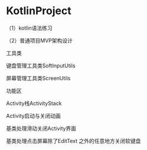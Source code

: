 # KotlinProject
<p>（1）kotlin语法练习</p>
<p>（2）普通项目MVP架构设计</p>

<p>工具类</p>
<p>键盘管理工具类SoftInputUtils</p>
<p>屏幕管理工具类ScreenUtils</p>

<p>功能区</p>
<p>Activity栈ActivityStack</p>
<p>Activity启动与关闭动画</p>
<p>基类处理滑动关闭Activity界面</p>
<p>基类处理点击屏幕除了EditText 之外的任意地方关闭软键盘</p>
